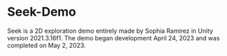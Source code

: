 # Seek-Demo
Seek is a 2D exploration demo entirely made by Sophia Ramirez in Unity version 2021.3.16f1. The demo began development April 24, 2023 and was completed on May 2, 2023.
